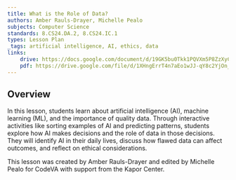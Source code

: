 ```yaml
---
title: What is the Role of Data?
authors: Amber Rauls-Drayer, Michelle Pealo
subjects: Computer Science
standards: 8.CS24.DA.2, 8.CS24.IC.1
types: Lesson Plan
_tags: artificial intelligence, AI, ethics, data
links:
    drive: https://docs.google.com/document/d/19GK5bu0Tkk1PQVXm5P8ZzXyC84imdIVACBJmDxTsddQ/edit?usp=sharing
    pdf: https://drive.google.com/file/d/1XHngErrT4n7aEo1wJJ-qY8c2YjOn_tvu/view?usp=drive_link
---
```


## Overview

In this lesson, students learn about artificial intelligence (AI), machine learning (ML), and the importance of quality data. Through interactive activities like sorting examples of AI and predicting patterns, students explore how AI makes decisions and the role of data in those decisions. They will identify AI in their daily lives, discuss how flawed data can affect outcomes, and reflect on ethical considerations. 

This lesson was created by Amber Rauls-Drayer and edited by Michelle Pealo for CodeVA with support from the Kapor Center.
